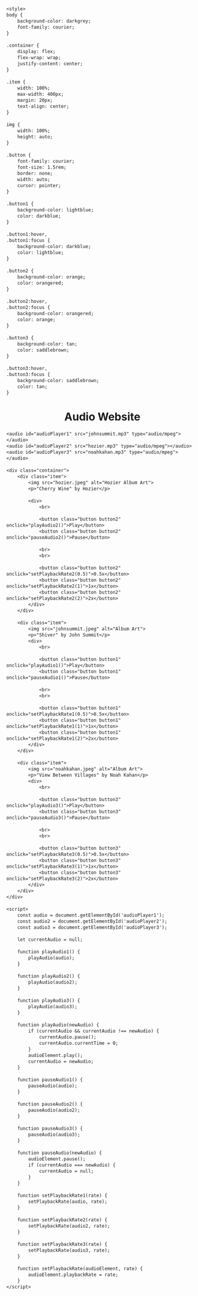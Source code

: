 <!DOCTYPE html>
<html lang="en">
<head>
    <meta charset="utf-8">
    <meta name="viewport" content="width=device-width, initial-scale=1">
    <title>Oriana Valcamp Assignment #1</title>
    
    <style>
    body {
        background-color: darkgrey;
        font-family: courier;
    }

    .container {
        display: flex;
        flex-wrap: wrap;
        justify-content: center;
    }

    .item {
        width: 100%;
        max-width: 400px;
        margin: 20px;
        text-align: center;
    }

    img {
        width: 100%;
        height: auto;
    }

    .button {
        font-family: courier;
        font-size: 1.5rem;
        border: none;
        width: auto;
        cursor: pointer;
    }

    .button1 {
        background-color: lightblue;
        color: darkblue;
    }

    .button1:hover,
    .button1:focus {
        background-color: darkblue;
        color: lightblue;
    }

    .button2 {
        background-color: orange;
        color: orangered;
    }

    .button2:hover,
    .button2:focus {
        background-color: orangered;
        color: orange;
    }

    .button3 {
        background-color: tan;
        color: saddlebrown;
    }

    .button3:hover,
    .button3:focus {
        background-color: saddlebrown;
        color: tan;
    }

</style>

</head>
<body>
    <div style="text-align: center;">
        <h1>Audio Website</h1>
    </div>

    <audio id="audioPlayer1" src="johnsummit.mp3" type="audio/mpeg"></audio>
    <audio id="audioPlayer2" src="hozier.mp3" type="audio/mpeg"></audio>
    <audio id="audioPlayer3" src="noahkahan.mp3" type="audio/mpeg"></audio>

    <div class="container">
        <div class="item">
            <img src="hozier.jpeg" alt="Hozier Album Art">
            <p>"Cherry Wine" by Hozier</p>

            <div>
                <br>

                <button class="button button2" onclick="playAudio2()">Play</button>
                <button class="button button2" onclick="pauseAudio2()">Pause</button>

                <br>
                <br>

                <button class="button button2" onclick="setPlaybackRate2(0.5)">0.5x</button>
                <button class="button button2" onclick="setPlaybackRate2(1)">1x</button>
                <button class="button button2" onclick="setPlaybackRate2(2)">2x</button>
            </div>
        </div>

        <div class="item">
            <img src="johnsummit.jpeg" alt="Album Art">
            <p>"Shiver" by John Summit</p>
            <div>
                <br>

                <button class="button button1" onclick="playAudio1()">Play</button>
                <button class="button button1" onclick="pauseAudio1()">Pause</button>

                <br>
                <br>

                <button class="button button1" onclick="setPlaybackRate1(0.5)">0.5x</button>
                <button class="button button1" onclick="setPlaybackRate1(1)">1x</button>
                <button class="button button1" onclick="setPlaybackRate1(2)">2x</button>
            </div>
        </div>

        <div class="item">
            <img src="noahkahan.jpeg" alt="Album Art">
            <p>"View Between Villages" by Noah Kahan</p>
            <div>
                <br>

                <button class="button button3" onclick="playAudio3()">Play</button>
                <button class="button button3" onclick="pauseAudio3()">Pause</button>

                <br>
                <br>
                
                <button class="button button3" onclick="setPlaybackRate3(0.5)">0.5x</button>
                <button class="button button3" onclick="setPlaybackRate3(1)">1x</button>
                <button class="button button3" onclick="setPlaybackRate3(2)">2x</button>
            </div>
        </div>
    </div>

    <script>
        const audio = document.getElementById('audioPlayer1');
        const audio2 = document.getElementById('audioPlayer2');
        const audio3 = document.getElementById('audioPlayer3');

        let currentAudio = null;

        function playAudio1() {
            playAudio(audio);
        }

        function playAudio2() {
            playAudio(audio2);
        }

        function playAudio3() {
            playAudio(audio3);
        }

        function playAudio(newAudio) {
            if (currentAudio && currentAudio !== newAudio) {
                currentAudio.pause();
                currentAudio.currentTime = 0;
            }
            audioElement.play();
            currentAudio = newAudio;
        }

        function pauseAudio1() {
            pauseAudio(audio);
        }

        function pauseAudio2() {
            pauseAudio(audio2);
        }

        function pauseAudio3() {
            pauseAudio(audio3);
        }

        function pauseAudio(newAudio) {
            audioElement.pause();
            if (currentAudio === newAudio) {
                currentAudio = null;
            }
        }

        function setPlaybackRate1(rate) {
            setPlaybackRate(audio, rate);
        }   

        function setPlaybackRate2(rate) {
            setPlaybackRate(audio2, rate);
        }

        function setPlaybackRate3(rate) {
            setPlaybackRate(audio3, rate);
        }

        function setPlaybackRate(audioElement, rate) {
            audioElement.playbackRate = rate;
        }
    </script>
</body>
</html>
